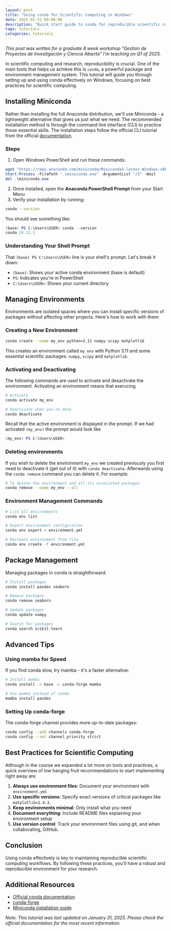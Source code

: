 ```yaml
---
layout: post
title: "Using conda for Scientific Computing in Windows"
date: 2025-01-31 09:00:00
description: "Quick start guide to conda for reproducible scientific computing on Windows"
tags: tutorials 
categories: tutorials
---
```



_This post was written for a graduate 8 week workshop "Gestión de Proyectos de Investigación y Ciencia Abierta"  I'm teaching on Q1 of 2025._ 

In scientific computing and research, reproducibility is crucial. One of the main tools that helps us achieve this is `conda`, a powerful package and environment management system. This tutorial will guide you through setting up and using conda effectively on Windows, focusing on best practices for scientific computing.

## Installing Miniconda

Rather than installing the full Anaconda distribution, we'll use Miniconda - a lightweight alternative that gives us just what we need. The recommended installation method is through the command line interface (CLI) to practice those essential skills. The installation steps follow the official CLI tutorial from the official [documentation](https://docs.anaconda.com/miniconda/install/).

### Steps

1. Open Windows PowerShell and run these commands:

```powershell
wget "https://repo.anaconda.com/miniconda/Miniconda3-latest-Windows-x86_64.exe" -outfile ".\miniconda.exe"
Start-Process -FilePath ".\miniconda.exe" -ArgumentList "/S" -Wait
del .\miniconda.exe
```

2. Once installed, open the **Anaconda PowerShell Prompt** from your Start Menu
3. Verify your installation by running:

```bash
conda --version
```

You should see something like:

```powershell
(base) PS C:\Users\USER> conda --version
conda 24.11.1
```

### Understanding Your Shell Prompt

That `(base) PS C:\Users\USER>` line is your shell's prompt. Let's break it down:

- `(base)`: Shows your active conda environment (base is default)
- `PS`: Indicates you're in PowerShell
- `C:\Users\USER>`: Shows your current directory

## Managing Environments

Environments are isolated spaces where you can install specific versions of packages without affecting other projects. Here's how to work with them:

### Creating a New Environment

```bash
conda create --name my_env python=3.11 numpy scipy matplotlib
```

This creates an environment called `my_env` with Python 3.11 and some essential scientific packages: `numpy`, `scipy` and `matplotlib`. 


### Activating and Deactivating
The following commands are used to activate and desactivate the environment. Activating an environment means that exerucing 

```bash
# Activate
conda activate my_env

# Deactivate when you're done
conda deactivate
```

Recall that the active environment is displayed in the prompt. If we had activated `(my_env)` the prompt would look like

```powershell
(my_env) PS C:\Users\USER> 
```

### Deleting environments

If you wish to delete the environment `my_env` we created previously you first need to deactivate it (get out of it) with `conda deactivate`. Afterwards using the `conda remove` command you can delete it. For example:

```bash
# To delete the environment and all its associated packages
conda remove --name my_env --all 
```


### Environment Management Commands

```bash
# List all environments
conda env list

# Export environment configuration
conda env export > environment.yml

# Recreate environment from file
conda env create -f environment.yml
```


## Package Management

Managing packages in conda is straightforward:

```bash
# Install packages
conda install pandas seaborn

# Remove packages
conda remove seaborn

# Update packages
conda update numpy

# Search for packages
conda search scikit-learn
```

## Advanced Tips

### Using mamba for Speed

If you find conda slow, try mamba - it's a faster alternative:

```bash
# Install mamba
conda install -n base -c conda-forge mamba

# Use mamba instead of conda
mamba install pandas
```

### Setting Up conda-forge

The conda-forge channel provides more up-to-date packages:

```bash
conda config --add channels conda-forge
conda config --set channel_priority strict
```

## Best Practices for Scientific Computing

Although in the course we expanded a lot more on tools and practices, a quick overview of low hanging fruit recommendations to start implementing right away are:

1. **Always use environment files**: Document your environment with `environment.yml`
2. **Use specific versions**: Specify exact versions of critical packages like `matplotlib=1.4.3`.
3. **Keep environments minimal**: Only install what you need
4. **Document everything**: Include README files explaining your environment setup
5. **Use version control**: Track your environment files using git, and when collaborating, GitHub.


## Conclusion

Using conda effectively is key to maintaining reproducible scientific computing workflows. By following these practices, you'll have a robust and reproducible environment for your research.

## Additional Resources

- [Official conda documentation](https://docs.conda.io/)
- [conda-forge](https://conda-forge.org/)
- [Miniconda installation guide](https://docs.anaconda.com/miniconda/)

_Note: This tutorial was last updated on January 31, 2025. Please check the official documentation for the most recent information._
